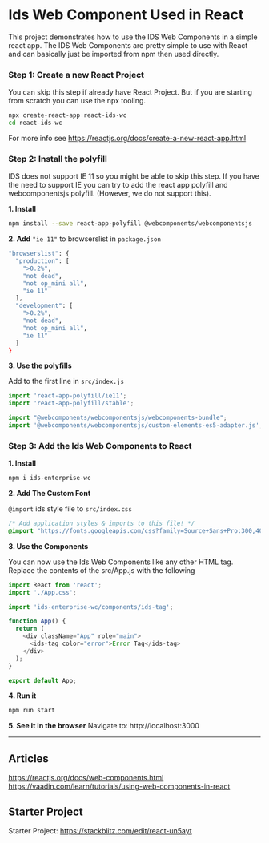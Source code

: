 # Ids Web Component Used in React

This project demonstrates how to use the IDS Web Components in a simple react app. The IDS Web Components are pretty simple to use with React and can basically just be imported from npm then used directly.

### Step 1: Create a new React Project

You can skip this step if already have React Project. But if you are starting from scratch you can use the npx tooling.

```bash
npx create-react-app react-ids-wc
cd react-ids-wc
```

For more info see https://reactjs.org/docs/create-a-new-react-app.html

### Step 2: Install the polyfill

IDS does not support IE 11 so you might be able to skip this step. If you have the need to support IE you can try to add the react app polyfill and webcomponentsjs polyfill. (However, we do not support this).

**1. Install**

```bash
npm install --save react-app-polyfill @webcomponents/webcomponentsjs
```

**2. Add** `"ie 11"` to browserslist in `package.json`

```bash
"browserslist": {
  "production": [
    ">0.2%",
    "not dead",
    "not op_mini all",
    "ie 11"
  ],
  "development": [
    ">0.2%",
    "not dead",
    "not op_mini all",
    "ie 11"
  ]
}
```

**3. Use the polyfills**

Add to the first line in `src/index.js`

```javascript
import 'react-app-polyfill/ie11';
import 'react-app-polyfill/stable';

import "@webcomponents/webcomponentsjs/webcomponents-bundle";
import '@webcomponents/webcomponentsjs/custom-elements-es5-adapter.js';
```

### Step 3: Add the Ids Web Components to React

**1. Install**

```bash
npm i ids-enterprise-wc
````

**2. Add The Custom Font**

`@import` ids style file to `src/index.css`

```css
/* Add application styles & imports to this file! */
@import "https://fonts.googleapis.com/css?family=Source+Sans+Pro:300,400,600&amp;display=swap";
```
**3. Use the Components**

You can now use the Ids Web Components like any other HTML tag. Replace the contents of the src/App.js with the following

```Javascript
import React from 'react';
import './App.css';

import 'ids-enterprise-wc/components/ids-tag';

function App() {
  return (
    <div className="App" role="main">
      <ids-tag color="error">Error Tag</ids-tag>
    </div>
  );
}

export default App;
```

**4. Run it**

```bash
npm run start
```

**5. See it in the browser**
Navigate to: http://localhost:3000

---

## Articles

https://reactjs.org/docs/web-components.html
https://vaadin.com/learn/tutorials/using-web-components-in-react

## Starter Project

Starter Project: https://stackblitz.com/edit/react-un5ayt
